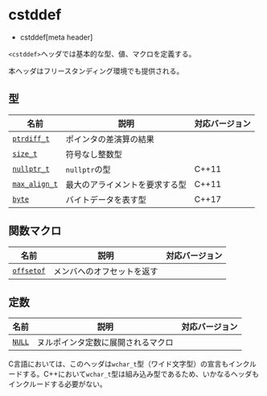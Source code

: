 # cstddef
* cstddef[meta header]

`<cstddef>`ヘッダでは基本的な型、値、マクロを定義する。

本ヘッダはフリースタンディング環境でも提供される。

## 型

| 名前 | 説明 | 対応バージョン |
|---------------------------------------|------------------------|-------|
| [`ptrdiff_t`](cstddef/ptrdiff_t.md) | ポインタの差演算の結果 | |
| [`size_t`](cstddef/size_t.md)       | 符号なし整数型         | |
| [`nullptr_t`](cstddef/nullptr_t.md) | `nullptr`の型       | C++11 |
| [`max_align_t`](cstddef/max_align_t.md) | 最大のアライメントを要求する型 | C++11 |
| [`byte`](cstddef/byte.md) | バイトデータを表す型 | C++17 |


## 関数マクロ

| 名前 | 説明 | 対応バージョン |
|-------------------------------------|----------------------------|-------|
| [`offsetof`](cstddef/offsetof.md) | メンバへのオフセットを返す | |


## 定数

| 名前 | 説明 | 対応バージョン |
|-----------------------------|--------------|-------|
| [`NULL`](cstddef/null.md) | ヌルポインタ定数に展開されるマクロ | |


C言語においては、このヘッダは`wchar_t`型（ワイド文字型）の宣言もインクルードする。C++において`wchar_t`型は組み込み型であるため、いかなるヘッダもインクルードする必要がない。


